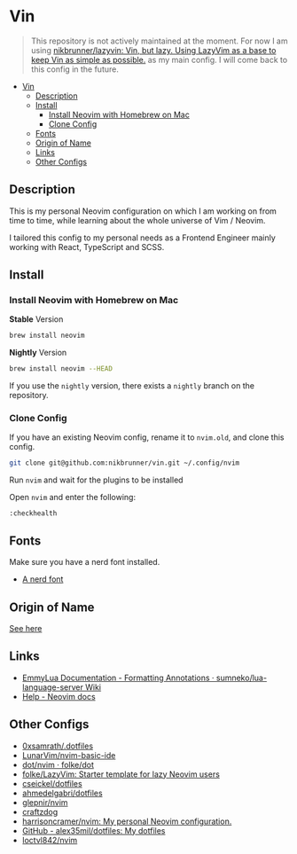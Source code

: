 # Vin

> This repository is not actively maintained at the moment.
> For now I am using [nikbrunner/lazyvin: Vin, but lazy. Using LazyVim as a base to keep Vin as simple as possible.](https://github.com/nikbrunner/lazyvin) as my main config.
> I will come back to this config in the future.

<!--toc:start-->

- [Vin](#vin)
  - [Description](#description)
  - [Install](#install)
    - [Install Neovim with Homebrew on Mac](#install-neovim-with-homebrew-on-mac)
    - [Clone Config](#clone-config)
  - [Fonts](#fonts)
  - [Origin of Name](#origin-of-name)
  - [Links](#links)
  - [Other Configs](#other-configs)
  <!--toc:end-->

## Description

This is my personal Neovim configuration on which I am working on from time to time,
while learning about the whole universe of Vim / Neovim.

I tailored this config to my personal needs as a Frontend Engineer
mainly working with React, TypeScript and SCSS.

## Install

### Install Neovim with Homebrew on Mac

**Stable** Version

```bash
brew install neovim
```

**Nightly** Version

```bash
brew install neovim --HEAD
```

If you use the `nightly` version, there exists a `nightly` branch on the repository.

### Clone Config

If you have an existing Neovim config, rename it to `nvim.old`, and clone this config.

```bash
git clone git@github.com:nikbrunner/vin.git ~/.config/nvim
```

Run `nvim` and wait for the plugins to be installed

Open `nvim` and enter the following:

```vim
:checkhealth
```

## Fonts

Make sure you have a nerd font installed.

- [A nerd font](https://github.com/ryanoasis/nerd-fonts)

## Origin of Name

[See here](https://brandon-sanderson.fandom.com/wiki/vin)

## Links

- [EmmyLua Documentation - Formatting Annotations · sumneko/lua-language-server Wiki](https://github.com/sumneko/lua-language-server/wiki/Formatting-Annotations)
- [Help - Neovim docs](https://neovim.io/doc/user/index.html)

## Other Configs

- [0xsamrath/.dotfiles](https://github.com/0xsamrath/.dotfiles)
- [LunarVim/nvim-basic-ide](https://github.com/LunarVim/nvim-basic-ide)
- [dot/nvim · folke/dot](https://github.com/folke/dot/tree/master/nvim)
- [folke/LazyVim: Starter template for lazy Neovim users](https://github.com/folke/LazyVim)
- [cseickel/dotfiles](https://github.com/cseickel/dotfiles/blob/main/config/nvim/lua/status.lua)
- [ahmedelgabri/dotfiles](https://github.com/ahmedelgabri/dotfiles/blob/c2e2e3718e769020f1468048e33e60ad8a97edfc/config/.vim/lua/_/lsp.lua#L329-L378)
- [glepnir/nvim](https://github.com/glepnir/nvim)
- [craftzdog](https://github.com/craftzdog/dotfiles-public/tree/master/.config/nvim)
- [harrisoncramer/nvim: My personal Neovim configuration.](https://github.com/harrisoncramer/nvim/tree/main)
- [GitHub - alex35mil/dotfiles: My dotfiles](https://github.com/alex35mil/dotfiles)
- [loctvl842/nvim](https://github.com/loctvl842/nvim?search=1)
